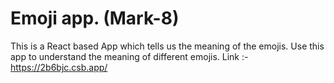 # Emoji app. (Mark-8)
This is a React based App which tells us the meaning of the emojis.
Use this app to understand the meaning of different emojis.
Link :-https://2b6bjc.csb.app/
